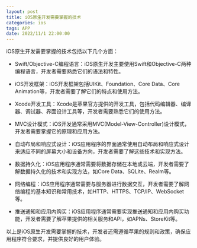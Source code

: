 ```yaml
---
layout: post
title: iOS原生开发需要掌握的技术
categories: ios 
tags: APP
date: 2022/11/1 22:00:00
---
```


iOS原生开发需要掌握的技术包括以下几个方面：

- Swift/Objective-C编程语言：iOS原生开发主要使用Swift和Objective-C两种编程语言，开发者需要熟悉它们的语法和特性。

- iOS开发框架：iOS开发框架包括UIKit、Foundation、Core Data、Core Animation等，开发者需要了解它们的特点和使用方法。

- Xcode开发工具：Xcode是苹果官方提供的开发工具，包括代码编辑器、编译器、调试器、界面设计工具等，开发者需要熟悉它们的使用方法。

- MVC设计模式：iOS开发通常采用MVC(Model-View-Controller)设计模式，开发者需要掌握它的原理和应用方法。

- 自动布局和响应式设计：iOS应用程序的界面通常使用自动布局和响应式设计来适应不同的屏幕大小和设备方向，开发者需要了解这些技术和实现方法。

- 数据持久化：iOS应用程序通常需要将数据存储在本地或云端，开发者需要了解数据持久化的技术和实现方法，如Core Data、SQLite、Realm等。

- 网络编程：iOS应用程序通常需要与服务器进行数据交互，开发者需要了解网络编程的基本知识和常用技术，如HTTP、HTTPS、TCP/IP、WebSocket等。

- 推送通知和应用内购买：iOS应用程序通常需要实现推送通知和应用内购买功能，开发者需要了解苹果提供的相关服务和API，如APNs、StoreKit等。

以上是iOS原生开发需要掌握的技术，开发者还需遵循苹果的规则和政策，确保应用程序符合要求，并提供良好的用户体验。